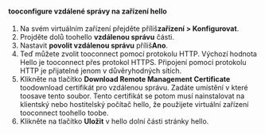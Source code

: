
#### <a name="tooconfigure-remote-management-on-hello-device"></a>tooconfigure vzdálené správy na zařízení hello
1. Na svém virtuálním zařízení přejděte příliš**zařízení > Konfigurovat**.
2. Projděte dolů toohello **vzdálenou správu** části.
3. Nastavit **povolit vzdálenou správu** příliš**Ano**.
4. Teď můžete zvolit tooconnect pomocí protokolu HTTP. Výchozí hodnota Hello je tooconnect přes protokol HTTPS. Připojení pomocí protokolu HTTP je přijatelné jenom v důvěryhodných sítích.
5. Klikněte na tlačítko **Download Remote Management Certificate** toodownload certifikát pro vzdálenou správu. Zadáte umístění v které toosave tento soubor. Tento certifikát se potom musí nainstalovat na klientský nebo hostitelský počítač hello, že použijete virtuální zařízení tooconnect toohello toobe.
6. Klikněte na tlačítko **Uložit** v hello dolní části stránky hello.


